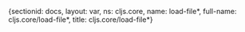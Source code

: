 {sectionid: docs, layout: var, ns: cljs.core, name: load-file*, full-name: cljs.core/load-file*,
  title: cljs.core/load-file*}
